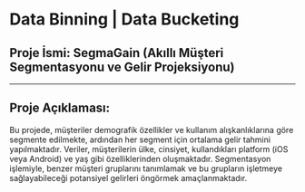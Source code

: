 
# Data Binning | Data Bucketing

## Proje İsmi: SegmaGain (Akıllı Müşteri Segmentasyonu ve Gelir Projeksiyonu)

**********************************************************************************

## Proje Açıklaması: 
Bu projede, müşteriler demografik özellikler ve kullanım alışkanlıklarına göre segmente edilmekte, ardından her segment için ortalama gelir tahmini yapılmaktadır. Veriler, müşterilerin ülke, cinsiyet, kullandıkları platform (iOS veya Android) ve yaş gibi özelliklerinden oluşmaktadır. Segmentasyon işlemiyle, benzer müşteri gruplarını tanımlamak ve bu grupların işletmeye sağlayabileceği potansiyel gelirleri öngörmek amaçlanmaktadır.
